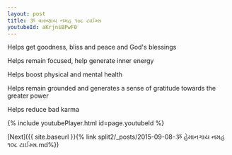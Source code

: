 ```yaml
---
layout: post
title: ૐ વારુણાય નમહ ૧૦૮ ટાઈમ્સ
youtubeId: aKrjnsBPwF0
---
```

 
 
Helps get goodness, bliss and peace and God's blessings
 
Helps remain focused, help generate inner energy 
 
Helps boost physical and mental health 
 
Helps remain grounded and generates a sense of gratitude towards the greater power 
 
Helps reduce bad karma
 
 
 
 


{% include youtubePlayer.html id=page.youtubeId %}
 
[Next]({{ site.baseurl }}{% link  split2/_posts/2015-09-08-ૐ હેમાનગાય નમહ ૧૦૮ ટાઈમ્સ.md%})
 
